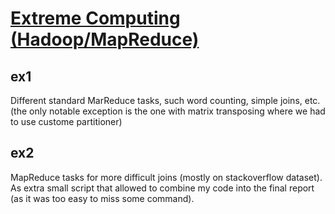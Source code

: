 # [Extreme Computing (Hadoop/MapReduce)](http://www.inf.ed.ac.uk/teaching/courses/exc/)

## ex1
Different standard MarReduce tasks, such word counting, simple joins, etc.  (the only notable exception is the one with matrix transposing where we had to use customе partitioner)

## ex2
MapReduce tasks for more difficult joins (mostly on stackoverflow dataset). As extra small script that allowed to combine my code into the final report (as it was too easy to miss some command).
